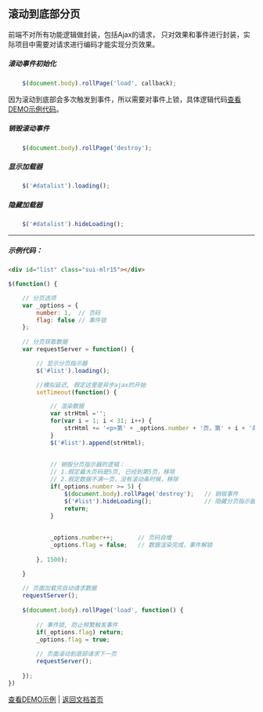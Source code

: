 ## 滚动到底部分页
前端不对所有功能逻辑做封装，包括Ajax的请求， 只对效果和事件进行封装，实际项目中需要对请求进行编码才能实现分页效果。

##### 滚动事件初始化
```javascript
	$(document.body).rollPage('load', callback);
```
因为滚动到底部会多次触发到事件，所以需要对事件上锁，具体逻辑代码[查看DEMO示例代码](../demo/rollPage.html)。

##### 销毁滚动事件
```javascript
	$(document.body).rollPage('destroy');
```

##### 显示加载器
``` javascript
	$('#datalist').loading();
```

##### 隐藏加载器
``` javascript
	$('#datalist').hideLoading();
```


----------

##### 示例代码：
```html
<div id="list" class="sui-mlr15"></div>
```

```javascript
$(function() {

	// 分页选项
	var _options = {
		number: 1,  // 页码
		flag: false // 事件锁
	};
	
	// 分页获取数据
	var requestServer = function() {

		// 显示分页指示器
		$('#list').loading();

		//模拟延迟, 假定这里是异步ajax的开始
		setTimeout(function() {

			// 渲染数据
			var strHtml ='';
			for(var i = 1; i < 31; i++) {
				strHtml += '<p>第' + _options.number + '页，第' + i + '条数据。</p>';
			}
			$('#list').append(strHtml);
			
			
			// 销毁分页指示器的逻辑：
			// 1.假定最大页码是5页, 已经到第5页，移除
			// 2.假定数据不满一页，没有滚动条时候，移除
			if(_options.number >= 5) {
				$(document.body).rollPage('destroy');   // 销毁事件
				$('#list').hideLoading();               // 隐藏分页指示器
				return;
			}
			
			
			_options.number++;       // 页码自增
			_options.flag = false;   // 数据渲染完成，事件解锁
			
		}, 1500);

	}
	
	// 页面加载完自动请求数据
	requestServer();
	
	$(document.body).rollPage('load', function() {
		
		// 事件锁, 防止频繁触发事件
		if(_options.flag) return;
		_options.flag = true;
		
		// 页面滚动到底部请求下一页
		requestServer();
		
	});
})
```

[查看DEMO示例](https://dusksoft.github.io/SimpleUI/demo/rollPage.html) | [返回文档首页](index.md)